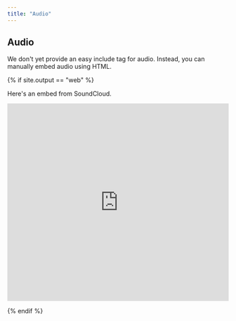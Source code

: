```yaml
---
title: "Audio"
---
```


## Audio

We don't yet provide an easy include tag for audio. Instead, you can manually embed audio using HTML.

{% if site.output == "web" %}

Here's an embed from SoundCloud.

<iframe width="100%" height="450" scrolling="no" frameborder="no" src="https://w.soundcloud.com/player/?url=https%3A//api.soundcloud.com/tracks/227946087&amp;auto_play=false&amp;hide_related=false&amp;show_comments=true&amp;show_user=true&amp;show_reposts=false&amp;visual=true"></iframe>

{% endif %}
